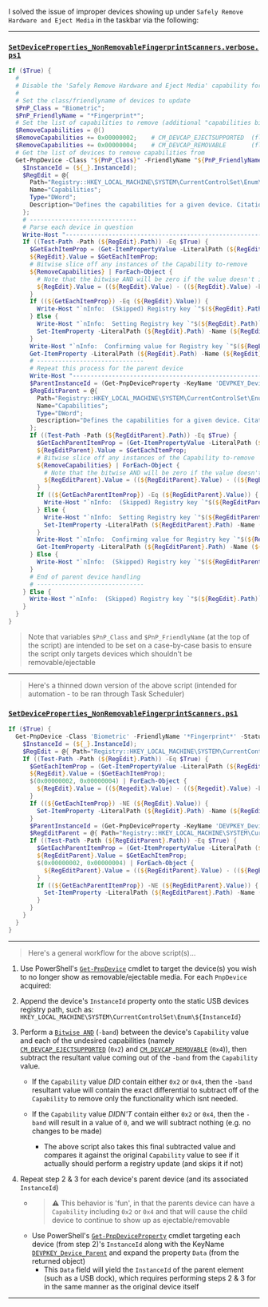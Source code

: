 <!-- ------------------------------------------------------------ -->
<!-- https://github.com/mcavallo-git/Coding/blob/main/powershell/DeviceManagement/SafelyRemoveAndEjectMediaHotfix.md -->
<!-- https://superuser.com/a/1801861/699988 -->
<!-- ------------------------------------------------------------ -->

I solved the issue of improper devices showing up under `Safely Remove Hardware and Eject Media` in the taskbar via the following:

***

### [`SetDeviceProperties_NonRemovableFingerprintScanners.verbose.ps1`](https://github.com/mcavallo-git/Coding/blob/main/powershell/DeviceManagement/SetDeviceProperties_NonRemovableFingerprintScanners.verbose.ps1#L8-L89)
```powershell
If ($True) {
  #
  # Disable the 'Safely Remove Hardware and Eject Media' capability for target Plug and Play (PnP) devices
  #
  # Set the class/friendlyname of devices to update
  $PnP_Class = "Biometric";
  $PnP_FriendlyName = "*Fingerprint*";
  # Set the list of capabilities to remove (additional "capabilities bits" listed at the bottom of this script)
  $RemoveCapabilities = @()
  $RemoveCapabilities += 0x00000002;    # CM_DEVCAP_EJECTSUPPORTED  (flags the device as ejectable)
  $RemoveCapabilities += 0x00000004;    # CM_DEVCAP_REMOVABLE       (flags the device as removable)
  # Get the list of devices to remove capabilities from
  Get-PnpDevice -Class "${PnP_Class}" -FriendlyName "${PnP_FriendlyName}" -Status 'OK' -EA:0 | ForEach-Object {
    $InstanceId = (${_}.InstanceId);
    $RegEdit = @{
      Path="Registry::HKEY_LOCAL_MACHINE\SYSTEM\CurrentControlSet\Enum\${InstanceId}";
      Name="Capabilities";
      Type="DWord";
      Description="Defines the capabilities for a given device. Citation [ https://github.com/tpn/winsdk-10/blob/master/Include/10.0.10240.0/um/cfgmgr32.h#L1067-L1076 ]";
    };
    # ------------------------------
    # Parse each device in question
    Write-Host "------------------------------------------------------------";
    If ((Test-Path -Path (${RegEdit}.Path)) -Eq $True) {
      $GetEachItemProp = (Get-ItemPropertyValue -LiteralPath (${RegEdit}.Path) -Name (${RegEdit}.Name) -ErrorAction ("Stop"));
      ${RegEdit}.Value = $GetEachItemProp;
      # Bitwise slice off any instances of the Capability to-remove
      ${RemoveCapabilities} | ForEach-Object {
        # Note that the bitwise AND will be zero if the value doesn't include the value to remove - it will only modify values which require an update.
        ${RegEdit}.Value = ((${RegEdit}.Value) - ((${RegEdit}.Value) -band ${_}));
      }
      If ((${GetEachItemProp}) -Eq (${RegEdit}.Value)) {
        Write-Host "`nInfo:  (Skipped) Registry key `"$(${RegEdit}.Path)`"'s property `"$(${RegEdit}.Name)`" is already set to value `"$(${RegEdit}.Value)`"`n";
      } Else {
        Write-Host "`nInfo:  Setting Registry key `"$(${RegEdit}.Path)`"'s property `"$(${RegEdit}.Name)`" to value `"$(${RegEdit}.Value)`"...`n";
        Set-ItemProperty -LiteralPath (${RegEdit}.Path) -Name (${RegEdit}.Name) -Value (${RegEdit}.Value);
      }
      Write-Host "`nInfo:  Confirming value for Registry key `"$(${RegEdit}.Path)`"'s property `"$(${RegEdit}.Name)`"...";
      Get-ItemProperty -LiteralPath (${RegEdit}.Path) -Name (${RegEdit}.Name);
      # ------------------------------
      # Repeat this process for the parent device
      Write-Host "------------------------------------------------------------";
      $ParentInstanceId = (Get-PnpDeviceProperty -KeyName 'DEVPKEY_Device_Parent' -InstanceId "${InstanceId}" | Select-Object -ExpandProperty "Data" -EA:0);
      $RegEditParent = @{
        Path="Registry::HKEY_LOCAL_MACHINE\SYSTEM\CurrentControlSet\Enum\${ParentInstanceId}";
        Name="Capabilities";
        Type="DWord";
        Description="Defines the capabilities for a given device. Citation [ https://github.com/tpn/winsdk-10/blob/master/Include/10.0.10240.0/um/cfgmgr32.h#L1067-L1076 ]";
      };
      If ((Test-Path -Path (${RegEditParent}.Path)) -Eq $True) {
        $GetEachParentItemProp = (Get-ItemPropertyValue -LiteralPath (${RegEditParent}.Path) -Name (${RegEditParent}.Name) -ErrorAction ("Stop"));
        ${RegEditParent}.Value = $GetEachItemProp;
        # Bitwise slice off any instances of the Capability to-remove
        ${RemoveCapabilities} | ForEach-Object {
          # Note that the bitwise AND will be zero if the value doesn't include the value to remove - it will only modify values which require an update.
          ${RegEditParent}.Value = ((${RegEditParent}.Value) - ((${RegEditParent}.Value) -band ${_}));
        }
        If ((${GetEachParentItemProp}) -Eq (${RegEditParent}.Value)) {
          Write-Host "`nInfo:  (Skipped) Registry key `"$(${RegEditParent}.Path)`"'s property `"$(${RegEditParent}.Name)`" is already set to value `"$(${RegEditParent}.Value)`"`n";
        } Else {
          Write-Host "`nInfo:  Setting Registry key `"$(${RegEditParent}.Path)`"'s property `"$(${RegEditParent}.Name)`" to value `"$(${RegEditParent}.Value)`"...`n";
          Set-ItemProperty -LiteralPath (${RegEditParent}.Path) -Name (${RegEditParent}.Name) -Value (${RegEditParent}.Value);
        }
        Write-Host "`nInfo:  Confirming value for Registry key `"$(${RegEditParent}.Path)`"'s property `"$(${RegEditParent}.Name)`"...";
        Get-ItemProperty -LiteralPath (${RegEditParent}.Path) -Name (${RegEditParent}.Name);
      } Else {
        Write-Host "`nInfo:  (Skipped) Registry key `"$(${RegEditParent}.Path)`" not found to exist`n";
      }
      # End of parent device handling
      # ------------------------------
    } Else {
      Write-Host "`nInfo:  (Skipped) Registry key `"$(${RegEdit}.Path)`" not found to exist`n";
    }
  }
}
```

> Note that variables `$PnP_Class` and `$PnP_FriendlyName` (at the top of the script) are intended to be set on a case-by-case basis to ensure the script only targets devices which shouldn't be removable/ejectable

***

> Here's a thinned down version of the above script (intended for automation - to be ran through Task Scheduler)

### [`SetDeviceProperties_NonRemovableFingerprintScanners.ps1`](https://github.com/mcavallo-git/Coding/blob/main/powershell/DeviceManagement/SetDeviceProperties_NonRemovableFingerprintScanners.ps1#L4-L31)
```powershell
If ($True) {
  Get-PnpDevice -Class 'Biometric' -FriendlyName '*Fingerprint*' -Status 'OK' -EA:0 | ForEach-Object {
    $InstanceId = (${_}.InstanceId);
    $RegEdit = @{ Path="Registry::HKEY_LOCAL_MACHINE\SYSTEM\CurrentControlSet\Enum\${InstanceId}"; Name="Capabilities"; };
    If ((Test-Path -Path (${RegEdit}.Path)) -Eq $True) {
      $GetEachItemProp = (Get-ItemPropertyValue -LiteralPath (${RegEdit}.Path) -Name (${RegEdit}.Name) -ErrorAction ("Stop"));
      ${RegEdit}.Value = ($GetEachItemProp);
      $(0x00000002, 0x00000004) | ForEach-Object {
        ${RegEdit}.Value = ((${Regedit}.Value) - ((${Regedit}.Value) -band ${_}));
      }
      If ((${GetEachItemProp}) -NE (${RegEdit}.Value)) {
        Set-ItemProperty -LiteralPath (${RegEdit}.Path) -Name (${RegEdit}.Name) -Value (${RegEdit}.Value);
      }
      $ParentInstanceId = (Get-PnpDeviceProperty -KeyName 'DEVPKEY_Device_Parent' -InstanceId "${InstanceId}" | Select-Object -ExpandProperty "Data" -EA:0);
      $RegEditParent = @{ Path="Registry::HKEY_LOCAL_MACHINE\SYSTEM\CurrentControlSet\Enum\${ParentInstanceId}"; Name="Capabilities"; };
      If ((Test-Path -Path (${RegEditParent}.Path)) -Eq $True) {
        $GetEachParentItemProp = (Get-ItemPropertyValue -LiteralPath (${RegEditParent}.Path) -Name (${RegEditParent}.Name) -ErrorAction ("Stop"));
        ${RegEditParent}.Value = $GetEachItemProp;
        $(0x00000002, 0x00000004) | ForEach-Object {
          ${RegEditParent}.Value = ((${RegEditParent}.Value) - ((${RegEditParent}.Value) -band ${_}));
        }
        If ((${GetEachParentItemProp}) -NE (${RegEditParent}.Value)) {
          Set-ItemProperty -LiteralPath (${RegEditParent}.Path) -Name (${RegEditParent}.Name) -Value (${RegEditParent}.Value);
        }
      }
    }
  }
}
```

***

> Here's a general workflow for the above script(s)...

1. Use PowerShell's [`Get-PnpDevice`](https://learn.microsoft.com/en-us/powershell/module/pnpdevice/get-pnpdevice) cmdlet to target the device(s) you wish to no longer show as removable/ejectable media. For each `PnpDevice` acquired:

2. Append the device's `InstanceId` property onto the static USB devices registry path, such as: `HKEY_LOCAL_MACHINE\SYSTEM\CurrentControlSet\Enum\${InstanceId}`

3. Perform a [`Bitwise AND`](https://learn.microsoft.com/en-us/powershell/module/microsoft.powershell.core/about/about_arithmetic_operators?view=powershell-7.3#bitwise-operators) (`-band`) between the device's `Capability` value and each of the undesired capabilities (namely [`CM_DEVCAP_EJECTSUPPORTED`](https://github.com/tpn/winsdk-10/blob/master/Include/10.0.10240.0/um/cfgmgr32.h#L1067-L1076) (`0x2`) and [`CM_DEVCAP_REMOVABLE`](https://github.com/tpn/winsdk-10/blob/master/Include/10.0.10240.0/um/cfgmgr32.h#L1067-L1076) (`0x4`)), then subtract the resultant value coming out of the `-band` from the `Capability` value.

    - If the `Capability` value *DID* contain either `0x2` or `0x4`, then the `-band` resultant value will contain the exact differential to subtract off of the `Capability` to remove only the functionality which isnt needed.

    - If the `Capability` value *DIDN'T* contain either `0x2` or `0x4`, then the `-band` will result in a value of `0`, and we will subtract nothing (e.g. no changes to be made)

      - The above script also takes this final subtracted value and compares it against the original `Capability` value to see if it actually should perform a registry update (and skips it if not)

4. Repeat step 2 & 3 for each device's parent device (and its associated `InstanceId`)
    - > ⚠️ This behavior is 'fun', in that the parents device can have a `Capability` including `0x2` or `0x4` and that will cause the child device to continue to show up as ejectable/removable
    - Use PowerShell's [`Get-PnpDeviceProperty`](https://learn.microsoft.com/en-us/powershell/module/pnpdevice/get-pnpdeviceproperty) cmdlet targeting each device (from step 2)'s `InstanceId` along with the KeyName [`DEVPKEY_Device_Parent`](https://learn.microsoft.com/en-us/windows-hardware/drivers/install/devpkey-device-parent) and expand the property `Data` (from the returned object)
      - This `Data` field will yield the `InstanceId` of the parent element (such as a USB dock), which requires performing steps 2 & 3 for in the same manner as the original device itself

***